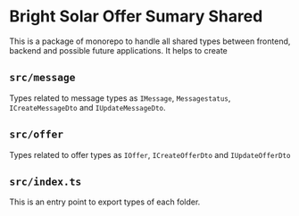 # Bright Solar Offer Sumary Shared

This is a package of monorepo to handle all shared types between frontend, backend and possible future applications.
It helps to create

## `src/message`
Types related to message types as `IMessage`, `Messagestatus`, `ICreateMessageDto` and `IUpdateMessageDto`.

## `src/offer`
Types related to offer types as `IOffer`, `ICreateOfferDto` and `IUpdateOfferDto`

## `src/index.ts`
This is an entry point to export types of each folder.